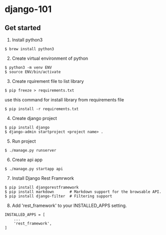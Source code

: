 # django-101

## Get started

1. Install python3

```
$ brew install python3
```

2. Create virtual environment of python

```
$ python3 -m venv ENV
$ source ENV/bin/activate
```

3. Create rquirement file to list library

```
$ pip freeze > requirements.txt
```

use this command for install library from requirements file

```
$ pip install -r requirements.txt
```

4. Create django project

```
$ pip install django
$ django-admin startproject <project name> .
```

5. Run project

```
$ ./manage.py runserver
```

6. Create api app

```
$ ./manage.py startapp api
```

7. Install Django Rest Framrwork

```
$ pip install djangorestframework
$ pip install markdown       # Markdown support for the browsable API.
$ pip install django-filter  # Filtering support
```

8. Add 'rest_framework' to your INSTALLED_APPS setting.
```
INSTALLED_APPS = [
    ...
    'rest_framework',
]
```
